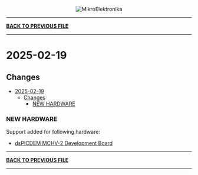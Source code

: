 <p align="center">
  <img src="http://www.mikroe.com/img/designs/beta/logo_small.png?raw=true" alt="MikroElektronika"/>
</p>

---

**[BACK TO PREVIOUS FILE](../changelog.md)**

---

# 2025-02-19

## Changes

- [2025-02-19](#2025-02-19)
  - [Changes](#changes)
    - [NEW HARDWARE](#new-hardware)

### NEW HARDWARE

Support added for following hardware:

+ [dsPICDEM MCHV-2 Development Board](https://mplab-discover.microchip.com/v2/item/com.microchip.portal.evalboard/com.microchip.subcategories.modules-and-peripherals.communication.can.Others/mcu08.dm330023-2/1.0.0?view=about)

---

**[BACK TO PREVIOUS FILE](../changelog.md)**

---
